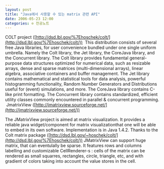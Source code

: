 ```yaml
---
layout: post
title: "Java에서 사용할 수 있는 matrix 관련 API"
date: 2006-05-23 12:00
categories: ⊙ 전공노트
---
```


COLT project ([http://dsd.lbl.gov/%7Ehoschek/colt/](http://dsd.lbl.gov/%7Ehoschek/colt/))
 This distribution consists of several free Java libraries, for user convenience bundled under one single uniform umbrella. Namely the Colt library, the Jet library, the CoreJava library, and the Concurrent library. The Colt library provides fundamental general-purpose data structures optimized for numerical data, such as resizable arrays, dense and sparse matrices (multi-dimensional arrays), linear algebra, associative containers and buffer management. The Jet library contains mathematical and statistical tools for data analysis, powerful histogramming functionality, Random Number Generators and Distributions useful for (event) simulations, and more. The CoreJava library contains C-like print formatting. The Concurrent library contains standardized, efficient utility classes commonly encountered in parallel & concurrent programming.  JmatrixView ([http://jmatrixview.sourceforge.net/](http://jmatrixview.sourceforge.net/))

The JMatrixView project is aimed at matrix visualization. It provides a reliable java widget/component for matrix visualizationthat one will be able to embed in its own software. Implementation is in Java 1.4.2. Thanks to the Colt matrix package ([http://dsd.lbl.gov/~hoschek/colt/](http://dsd.lbl.gov/%7Ehoschek/colt/)) JMatrixView can support huge matrix, that can eventulally be sparse. It features rows and columns labelling and customizable CellRenderer-s : cells of the matrix can be rendered as small squarres, rectangles, circle, triangle, etc, and with gradient of colors taking into account the value stores in the cell. 



       
